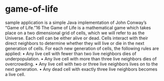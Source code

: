 # game-of-life
 sample application is a simple Java implementation of John Conway’s “Game of Life.”16 The Game of Life is a mathematical game which takes place on a two dimensional grid of cells, which we will refer to as the Universe. Each cell can be either alive or dead. Cells interact with their direct neighbors to determine whether they will live or die in the next generation of cells. For each new generation of cells, the following rules are applied: • Any live cell with fewer than two live neighbors dies of underpopulation. • Any live cell with more than three live neighbors dies of overcrowding. • Any live cell with two or three live neighbors lives on to the next generation. • Any dead cell with exactly three live neighbors becomes a live cell.
